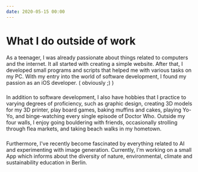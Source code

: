 ```yaml
---
date: 2020-05-15 00:00
---
```


# What I do **outside** of work

As a teenager, I was already passionate about things related to computers and the internet. It all started with creating a simple website. After that, I developed small programs and scripts that helped me with various tasks on my PC. With my entry into the world of software development, I found my passion as an iOS developer. ( obviously ;) )
### 
In addition to software development, I also have hobbies that I practice to varying degrees of proficiency, such as graphic design, creating 3D models for my 3D printer, play board games, baking muffins and cakes, playing Yo-Yo, and binge-watching every single episode of Doctor Who. Outside my four walls, I enjoy going bouldering with friends, occasionally strolling through flea markets, and taking beach walks in my hometown.
### 
Furthermore, I've recently become fascinated by everything related to AI and experimenting with image generation. Currently, I'm working on a small App which informs about the diversity of nature, environmental, climate and sustainability education in Berlin.
